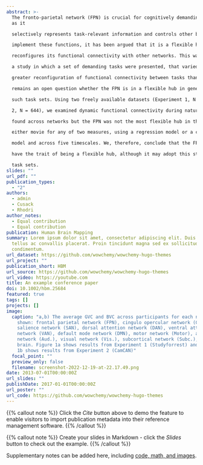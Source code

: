 ```yaml
---
abstract: >-
  The fronto-parietal network (FPN) is crucial for cognitively demanding tasks
  as it

  selectively represents task-relevant information and controls other brain regions. To

  implement these functions, it has been argued that it is a flexible hub that

  reconfigures its functional connectivity with other networks. This was supported by

  a study in which a set of demanding tasks were presented, that varied in their sensory features, comparison rules, and response mappings, and the FPN showed

  greater reconfiguration of functional connectivity between tasks than any other network. However, this task set was designed to engage the FPN, and therefore it

  remains an open question whether the FPN is in a flexible hub in general or only for

  such task sets. Using two freely available datasets (Experiment 1, N = 15, Experiment

  2, N = 644), we examined dynamic functional connectivity during naturalistic cognition, while participants watched a movie. Many differences in the flexibility were

  found across networks but the FPN was not the most flexible hub in the brain, during

  either movie for any of two measures, using a regression model or a correlation

  model and across five timescales. We, therefore, conclude that the FPN does not

  have the trait of being a flexible hub, although it may adopt this state for particular

  task sets.
slides: ""
url_pdf: ""
publication_types:
  - "2"
authors:
  - admin
  - Cusack
  - Rhodri
author_notes:
  - Equal contribution
  - Equal contribution
publication: Human Brain Mapping
summary: Lorem ipsum dolor sit amet, consectetur adipiscing elit. Duis posuere
  tellus ac convallis placerat. Proin tincidunt magna sed ex sollicitudin
  condimentum.
url_dataset: https://github.com/wowchemy/wowchemy-hugo-themes
url_project: ""
publication_short: HBM
url_source: https://github.com/wowchemy/wowchemy-hugo-themes
url_video: https://youtube.com
title: An example conference paper
doi: 10.1002/hbm.25684
featured: true
tags: []
projects: []
image:
  caption: "a,b) The average GVC and BVC across participants for each network are
    shown: frontal parietal network (FPN), cingulo opercular network (CON),
    salience network (SAN), dorsal attention network (DAN), ventral attention
    network (VAN), default mode network (DMN), motor network (Motor), auditory
    network (Aud.), visual network (Vis.), subcortical network (Subc.), whole
    brain. Figure 1a shows results from Experiment 1 (Studyforrest) and Figure
    1b shows results from Experiment 2 (CamCAN)"
  focal_point: ""
  preview_only: false
  filename: screenshot-2022-12-19-at-22.17.49.png
date: 2013-07-01T00:00:00Z
url_slides: ""
publishDate: 2017-01-01T00:00:00Z
url_poster: ""
url_code: https://github.com/wowchemy/wowchemy-hugo-themes
---
```


{{% callout note %}}
Click the _Cite_ button above to demo the feature to enable visitors to import publication metadata into their reference management software.
{{% /callout %}}

{{% callout note %}}
Create your slides in Markdown - click the _Slides_ button to check out the example.
{{% /callout %}}

Supplementary notes can be added here, including [code, math, and images](https://wowchemy.com/docs/writing-markdown-latex/).